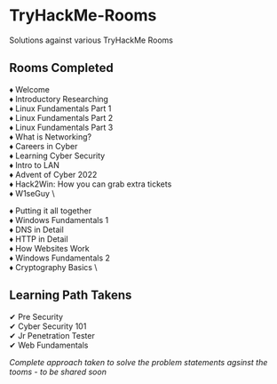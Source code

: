 # TryHackMe-Rooms
Solutions against various TryHackMe Rooms

## Rooms Completed

♦ Welcome \
♦ Introductory Researching \
♦ Linux Fundamentals Part 1 \
♦ Linux Fundamentals Part 2 \
♦ Linux Fundamentals Part 3 \
♦ What is Networking? \
♦ Careers in Cyber \
♦ Learning Cyber Security \
♦ Intro to LAN \
♦ Advent of Cyber 2022 \
♦ Hack2Win: How you can grab extra tickets \
♦ W1seGuy \
<!-- ♦ How Websites Work  -->
♦ Putting it all together \
♦ Windows Fundamentals 1 \
♦ DNS in Detail \
♦ HTTP in Detail \
♦ How Websites Work \
♦ Windows Fundamentals 2 \
♦ Cryptography Basics \

## Learning Path Takens

✔ Pre Security \
✔ Cyber Security 101 \
✔ Jr Penetration Tester \
✔ Web Fundamentals




*Complete approach taken to solve the problem statements agsinst the tooms - to be shared soon*
